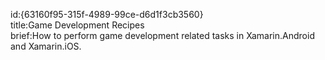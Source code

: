 id:{63160f95-315f-4989-99ce-d6d1f3cb3560}  
title:Game Development Recipes  
brief:How to perform game development related tasks in Xamarin.Android and Xamarin.iOS.  
